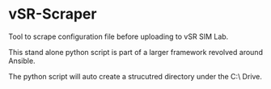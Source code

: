 # vSR-Scraper
Tool to scrape configuration file before uploading to vSR SIM Lab.


This stand alone python script is part of a larger framework revolved around Ansible.

The python script will auto create a strucutred directory under the C:\ Drive.
